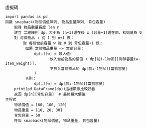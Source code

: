 虛擬碼

	import pandas as pd
  	函數 snapback(物品價值陣列, 物品重量陣列, 背包容量)
    	取得 物品數量長度 len n
    	建立 二維陣列 dp，大小為 (n+1)這在後 x (容量+1)這在前，初始值為 0
    	對 每個物品 i 從 1 到 n+1 做：
        	對 每個當前容量 w 從 0 到 背包容量+1 做：
           	 如果 當前物品重量 <= 當前容量：
               	 dp[i][w] = 最大值(
	                	放入當前物品的價值 + dp[前i-1物品][剩餘容量(w-item_weight)],
                		不放入當前物品的 dp[前i-1物品][當前容量]
                 )
             否則：
                 dp[i][w] = dp[前i-1物品][當前容量]
		print(pd.DataFrame(dp))這樣顯示比較好看
     	返回 dp[n][背包容量]  # 最終最大價值
    主程式
 		物品價值 = [60, 100, 120]
 		物品重量 = [10, 20, 30]
 		背包容量 = 50
 		呼叫 snaoback(物品價值, 物品重量, 背包容量)


